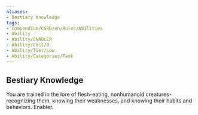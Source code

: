 ```yaml
---
aliases:
- Bestiary Knowledge
tags:
- Compendium/CSRD/en/Rules/Abilities
- Ability
- Ability/ENABLER
- Ability/Cost/0
- Ability/Tier/Low
- Ability/Categories/Task
---
```


  
## Bestiary Knowledge  
You are trained in the lore of flesh-eating, nonhumanoid creatures-recognizing them, knowing their weaknesses, and knowing their habits and behaviors. Enabler.